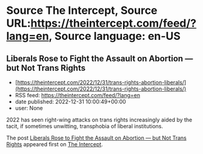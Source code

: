 # Source The Intercept, Source URL:https://theintercept.com/feed/?lang=en, Source language: en-US

## Liberals Rose to Fight the Assault on Abortion — but Not Trans Rights
 - [https://theintercept.com/2022/12/31/trans-rights-abortion-liberals/](https://theintercept.com/2022/12/31/trans-rights-abortion-liberals/)
 - RSS feed: https://theintercept.com/feed/?lang=en
 - date published: 2022-12-31 10:00:49+00:00
 - user: None

<p>2022 has seen right-wing attacks on trans rights increasingly aided by the tacit, if sometimes unwitting, transphobia of liberal institutions.</p>
<p>The post <a href="https://theintercept.com/2022/12/31/trans-rights-abortion-liberals/" rel="nofollow">Liberals Rose to Fight the Assault on Abortion — but Not Trans Rights</a> appeared first on <a href="https://theintercept.com" rel="nofollow">The Intercept</a>.</p>
